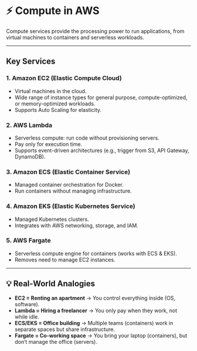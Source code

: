 # ⚡ Compute in AWS

Compute services provide the processing power to run applications, from virtual machines to containers and serverless workloads.

---

## Key Services

### 1. Amazon EC2 (Elastic Compute Cloud)
- Virtual machines in the cloud.
- Wide range of instance types for general purpose, compute-optimized, or memory-optimized workloads.
- Supports Auto Scaling for elasticity.

### 2. AWS Lambda
- Serverless compute: run code without provisioning servers.
- Pay only for execution time.
- Supports event-driven architectures (e.g., trigger from S3, API Gateway, DynamoDB).

### 3. Amazon ECS (Elastic Container Service)
- Managed container orchestration for Docker.
- Run containers without managing infrastructure.

### 4. Amazon EKS (Elastic Kubernetes Service)
- Managed Kubernetes clusters.
- Integrates with AWS networking, storage, and IAM.

### 5. AWS Fargate
- Serverless compute engine for containers (works with ECS & EKS).
- Removes need to manage EC2 instances.

---

## 💡 Real-World Analogies

- **EC2 = Renting an apartment** → You control everything inside (OS, software).  
- **Lambda = Hiring a freelancer** → You only pay when they work, not while idle.  
- **ECS/EKS = Office building** → Multiple teams (containers) work in separate spaces but share infrastructure.  
- **Fargate = Co-working space** → You bring your laptop (containers), but don’t manage the office (servers).  
